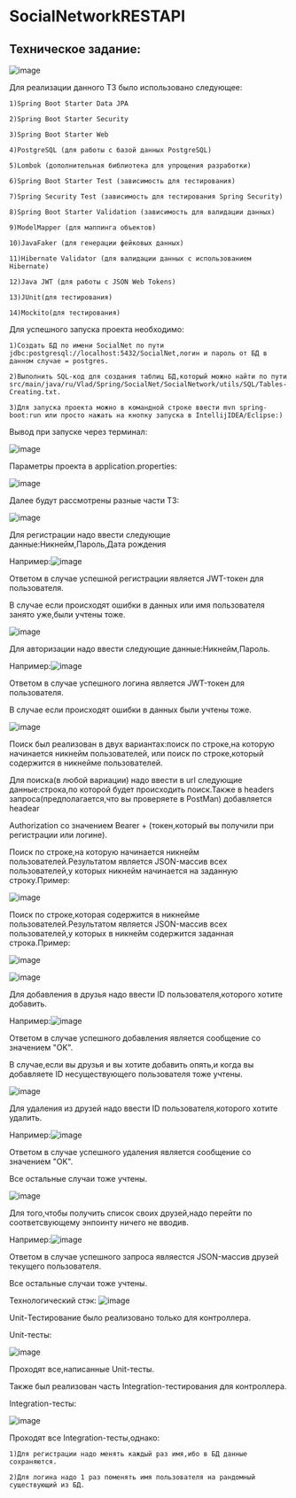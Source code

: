 # SocialNetworkRESTAPI
## Техническое задание:

![image](https://github.com/Vlad35/SocialNetworkRESTAPI/assets/90512038/a215dfdd-4379-4179-b67e-ba8fc655bcfa)

Для реализации данного ТЗ было использовано следующее:
    
    1)Spring Boot Starter Data JPA
    
    2)Spring Boot Starter Security
    
    3)Spring Boot Starter Web
    
    4)PostgreSQL (для работы с базой данных PostgreSQL)
    
    5)Lombok (дополнительная библиотека для упрощения разработки)
    
    6)Spring Boot Starter Test (зависимость для тестирования)
    
    7)Spring Security Test (зависимость для тестирования Spring Security)
    
    8)Spring Boot Starter Validation (зависимость для валидации данных)
    
    9)ModelMapper (для маппинга объектов)
    
    10)JavaFaker (для генерации фейковых данных)
    
    11)Hibernate Validator (для валидации данных с использованием Hibernate)
    
    12)Java JWT (для работы с JSON Web Tokens)
    
    13)JUnit(для тестирования)
    
    14)Mockito(для тестирования)

Для успешного запуска проекта необходимо:

    1)Создать БД по имени SocialNet по пути jdbc:postgresql://localhost:5432/SocialNet,логин и пароль от БД в данном случае = postgres.
    
    2)Выполнить SQL-код для создания таблиц БД,который можно найти по пути src/main/java/ru/Vlad/Spring/SocialNet/SocialNetwork/utils/SQL/Tables-Creating.txt.
    
    3)Для запуска проекта можно в командной строке ввести mvn spring-boot:run или просто нажать на кнопку запуска в IntellijIDEA/Eclipse:)
    
Вывод при запуске через терминал:

![image](https://github.com/Vlad35/SocialNetworkRESTAPI/assets/90512038/cbbde492-c38d-4f82-a3dc-2bc88e63f3d7)

Параметры проекта в application.properties:

![image](https://github.com/Vlad35/SocialNetworkRESTAPI/assets/90512038/a9e6bb41-9cb4-4de5-b686-3abcc3d12301)

Далее будут рассмотрены разные части ТЗ:

![image](https://github.com/Vlad35/SocialNetworkRESTAPI/assets/90512038/86da1d6d-705c-401d-b7ab-95f81976f2da)

Для регистрации надо ввести следующие данные:Никнейм,Пароль,Дата рождения

Например:![image](https://github.com/Vlad35/SocialNetworkRESTAPI/assets/90512038/36d26e90-a350-4b63-aad5-15c9896c9853)

Ответом в случае успешной регистрации является JWT-токен для пользователя.

В случае если происходят ошибки в данных или имя пользователя занято уже,были учтены тоже.

![image](https://github.com/Vlad35/SocialNetworkRESTAPI/assets/90512038/932fb4b5-90f7-4fe5-85f5-9b18912bc9bc)

Для авторизации надо ввести следующие данные:Никнейм,Пароль.

Например:![image](https://github.com/Vlad35/SocialNetworkRESTAPI/assets/90512038/be9db66a-5ca8-453c-befb-a59d14a3c589)

Ответом в случае успешного логина является JWT-токен для пользователя.

В случае если происходят ошибки в данных были учтены тоже.

![image](https://github.com/Vlad35/SocialNetworkRESTAPI/assets/90512038/5341fd3f-4fe3-4c6c-93f1-d0cae494bd2c)

Поиск был реализован в двух вариантах:поиск по строке,на которую начинается никнейм пользователей, или поиск по строке,который содержится в никнейме пользователей.

Для поиска(в любой вариации) надо ввести в url следующие данные:строка,по которой будет происходить поиск.Также в headers запроса(предполагается,что вы проверяете в PostMan) добавляется headear 

Authorization со значением Bearer + (токен,который  вы получили при регистрации или логине).

Поиск по строке,на которую начинается никнейм пользователей.Результатом является JSON-массив всех пользователей,у которых никнейм начинается на заданную строку.Пример:

![image](https://github.com/Vlad35/SocialNetworkRESTAPI/assets/90512038/68df1eea-8e7a-4ae7-9f46-49a6a531bc50)

Поиск по строке,которая содержится в никнейме пользователей.Результатом является JSON-массив всех пользователей,у которых в никнейм содержится заданная строка.Пример:

![image](https://github.com/Vlad35/SocialNetworkRESTAPI/assets/90512038/e126d166-fd94-4fb3-b47e-f84b705790dc)

![image](https://github.com/Vlad35/SocialNetworkRESTAPI/assets/90512038/6e22c5a3-dcb5-45ba-a38c-41fd83e6dd35)

Для добавления в друзья надо ввести ID пользователя,которого хотите добавить.

Например:![image](https://github.com/Vlad35/SocialNetworkRESTAPI/assets/90512038/4f85302a-131e-4a20-8db7-59b9e1d68201)

Ответом в случае успешного добавления является сообщение со значением "OK".

В случае,если вы друзья и вы хотите добавить опять,и когда вы добавляете ID несуществующего пользователя тоже учтены.

![image](https://github.com/Vlad35/SocialNetworkRESTAPI/assets/90512038/a21e25aa-43c3-4e13-9460-62dbfb3bb366)

Для удаления из друзей надо ввести ID пользователя,которого хотите удалить.

Например:![image](https://github.com/Vlad35/SocialNetworkRESTAPI/assets/90512038/0eab5500-f99a-4ebf-b883-675226e703d3)

Ответом в случае успешного удаления является сообщение со значением "OK".

Все остальные случаи тоже учтены.

![image](https://github.com/Vlad35/SocialNetworkRESTAPI/assets/90512038/151fe743-7162-4524-bed1-e4f30c13f744)

Для того,чтобы получить список своих друзей,надо перейти по соответсвующему энпоинту ничего не вводив.

Например:![image](https://github.com/Vlad35/SocialNetworkRESTAPI/assets/90512038/779eb47a-4f69-4e47-ab1c-b3ce308c61b4)

Ответом в случае успешного запроса являестся JSON-массив друзей текущего пользователя.

Все остальные случаи тоже учтены.

Технологический стэк:
![image](https://github.com/Vlad35/SocialNetworkRESTAPI/assets/90512038/e68d085e-8bc9-4811-b56b-da780ec7a5d9)

Unit-Тестирование было реализовано только для контроллера.

Unit-тесты:

![image](https://github.com/Vlad35/SocialNetworkRESTAPI/assets/90512038/9b48b8e3-420f-45c8-b36b-61be02e65a44)

Проходят все,написанные Unit-тесты.

Также был реализован часть Integration-тестирования для контроллера.

Integration-тесты:

![image](https://github.com/Vlad35/SocialNetworkRESTAPI/assets/90512038/d4da2e77-2481-4f7b-88f4-7a8690860504)

Проходят все Integration-тесты,однако:

    1)Для регистрации надо менять каждый раз имя,ибо в БД данные сохраняются.
    
    2)Для логина надо 1 раз поменять имя пользователя на рандомный существующий из БД.



